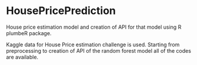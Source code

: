 # HousePricePrediction
House price estimation model and creation of API for that model using R plumbeR package.

Kaggle data for House Price estimation challenge is used. Starting from preprocessing to creation of API of the random forest model all of the codes are available.
